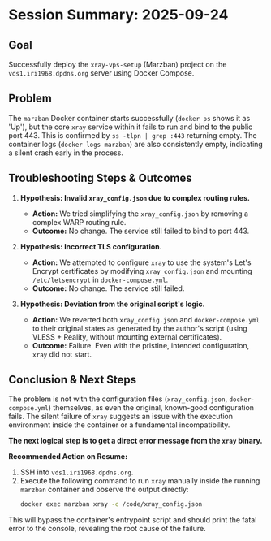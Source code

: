 # Session Summary: 2025-09-24

## Goal
Successfully deploy the `xray-vps-setup` (Marzban) project on the `vds1.iri1968.dpdns.org` server using Docker Compose.

## Problem
The `marzban` Docker container starts successfully (`docker ps` shows it as 'Up'), but the core `xray` service within it fails to run and bind to the public port 443. This is confirmed by `ss -tlpn | grep :443` returning empty. The container logs (`docker logs marzban`) are also consistently empty, indicating a silent crash early in the process.

## Troubleshooting Steps & Outcomes

1.  **Hypothesis: Invalid `xray_config.json` due to complex routing rules.**
    *   **Action:** We tried simplifying the `xray_config.json` by removing a complex WARP routing rule.
    *   **Outcome:** No change. The service still failed to bind to port 443.

2.  **Hypothesis: Incorrect TLS configuration.**
    *   **Action:** We attempted to configure `xray` to use the system's Let's Encrypt certificates by modifying `xray_config.json` and mounting `/etc/letsencrypt` in `docker-compose.yml`.
    *   **Outcome:** No change. The service still failed.

3.  **Hypothesis: Deviation from the original script's logic.**
    *   **Action:** We reverted both `xray_config.json` and `docker-compose.yml` to their original states as generated by the author's script (using VLESS + Reality, without mounting external certificates).
    *   **Outcome:** Failure. Even with the pristine, intended configuration, `xray` did not start.

## Conclusion & Next Steps

The problem is not with the configuration files (`xray_config.json`, `docker-compose.yml`) themselves, as even the original, known-good configuration fails. The silent failure of `xray` suggests an issue with the execution environment inside the container or a fundamental incompatibility.

**The next logical step is to get a direct error message from the `xray` binary.**

**Recommended Action on Resume:**
1.  SSH into `vds1.iri1968.dpdns.org`.
2.  Execute the following command to run `xray` manually inside the running `marzban` container and observe the output directly:
    ```bash
    docker exec marzban xray -c /code/xray_config.json
    ```
This will bypass the container's entrypoint script and should print the fatal error to the console, revealing the root cause of the failure.
